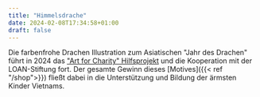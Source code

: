```yaml
---
title: "Himmelsdrache"
date: 2024-02-08T17:34:58+01:00
draft: false
---
```


Die farbenfrohe Drachen Illustration zum Asiatischen "Jahr des Drachen" führt in 2024 das ["Art for Charity" Hilfsprojekt](https://seraphine-arts.com/charity/) und die Kooperation mit der LOAN-Stiftung fort. Der gesamte Gewinn dieses [Motives]({{< ref "/shop">}}) fließt dabei in die Unterstützung und Bildung der ärmsten Kinder Vietnams.